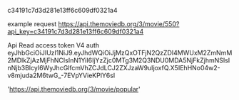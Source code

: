 c34191c7d3d281e13ff6c609df0321a4

example request
https://api.themoviedb.org/3/movie/550?api_key=c34191c7d3d281e13ff6c609df0321a4

Api Read access token V4 auth
eyJhbGciOiJIUzI1NiJ9.eyJhdWQiOiJjMzQxOTFjN2QzZDI4MWUxM2ZmNmM2MDlkZjAzMjFhNCIsInN1YiI6IjYzZjc0MTg3M2Q3NDU0MDA5NjFkZjhmNSIsInNjb3BlcyI6WyJhcGlfcmVhZCJdLCJ2ZXJzaW9uIjoxfQ.X5IEhHNo04w2-v8mjuda2M6twG_-7EVpYVieKPlY6sI

'https://api.themoviedb.org/3/movie/popular'